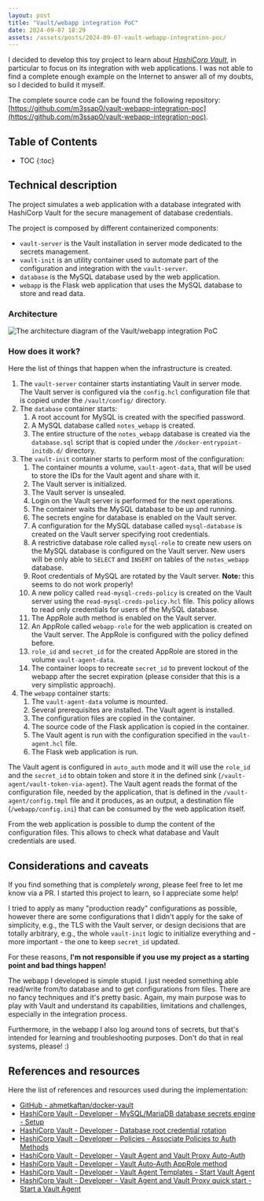 ```yaml
---
layout: post
title: "Vault/webapp integration PoC"
date: 2024-09-07 18:29
assets: /assets/posts/2024-09-07-vault-webapp-integration-poc/
---
```


I decided to develop this toy project to learn about [*HashiCorp Vault*](https://www.vaultproject.io/), in particular to focus on its integration with web applications. I was not able to find a complete enough example on the Internet to answer all of my doubts, so I decided to build it myself.

The complete source code can be found the following repository: [https://github.com/m3ssap0/vault-webapp-integration-poc](https://github.com/m3ssap0/vault-webapp-integration-poc).

## Table of Contents

* TOC
{:toc}

## Technical description

The project simulates a web application with a database integrated with HashiCorp Vault for the secure management of database credentials.

The project is composed by different containerized components:
* `vault-server` is the Vault installation in server mode dedicated to the secrets management.
* `vault-init` is an utility container used to automate part of the configuration and integration with the `vault-server`.
* `database` is the MySQL database used by the web application.
* `webapp` is the Flask web application that uses the MySQL database to store and read data.

### Architecture

![The architecture diagram of the Vault/webapp integration PoC]({{page.assets}}vault-webapp-integration-poc.png)

### How does it work?

Here the list of things that happen when the infrastructure is created.

1. The `vault-server` container starts instantiating Vault in server mode. The Vault server is configured via the `config.hcl` configuration file that is copied under the `/vault/config/` directory.
1. The `database` container starts:
   1. A root account for MySQL is created with the specified password.
   1. A MySQL database called `notes_webapp` is created.
   1. The entire structure of the `notes_webapp` database is created via the `database.sql` script that is copied under the `/docker-entrypoint-initdb.d/` directory.
1. The `vault-init` container starts to perform most of the configuration:
   1. The container mounts a volume, `vault-agent-data`, that will be used to store the IDs for the Vault agent and share with it.
   1. The Vault server is initialized.
   1. The Vault server is unsealed.
   1. Login on the Vault server is performed for the next operations.
   1. The container waits the MySQL database to be up and running.
   1. The secrets engine for database is enabled on the Vault server.
   1. A configuration for the MySQL database called `mysql-database` is created on the Vault server specifying root credentials.
   1. A restrictive database role called `mysql-role` to create new users on the MySQL database is configured on the Vault server. New users will be only able to `SELECT` and `INSERT` on tables of the `notes_webapp` database.
   1. Root credentials of MySQL are rotated by the Vault server. **Note:** this seems to do not work properly!
   1. A new policy called `read-mysql-creds-policy` is created on the Vault server using the `read-mysql-creds-policy.hcl` file. This policy allows to read only credentials for users of the MySQL database.
   1. The AppRole auth method is enabled on the Vault server.
   1. An AppRole called `webapp-role` for the web application is created on the Vault server. The AppRole is configured with the policy defined before.
   1. `role_id` and `secret_id` for the created AppRole are stored in the volume `vault-agent-data`.
   1. The container loops to recreate `secret_id` to prevent lockout of the webapp after the secret expiration (please consider that this is a very simplistic approach).
1. The `webapp` container starts:
   1. The `vault-agent-data` volume is mounted.
   1. Several prerequisites are installed. The Vault agent is installed.
   1. The configuration files are copied in the container.
   1. The source code of the Flask application is copied in the container.
   1. The Vault agent is run with the configuration specified in the `vault-agent.hcl` file.
   1. The Flask web application is run.

The Vault agent is configured in `auto_auth` mode and it will use the `role_id` and the `secret_id` to obtain token and store it in the defined sink (`/vault-agent/vault-token-via-agent`). The Vault agent reads the format of the configuration file, needed by the application, that is defined in the `/vault-agent/config.tmpl` file and it produces, as an output, a destination file (`/webapp/config.ini`) that can be consumed by the web application itself.

From the web application is possible to dump the content of the configuration files. This allows to check what database and Vault credentials are used.

## Considerations and caveats

If you find something that is *completely wrong*, please feel free to let me know via a PR. I started this project to learn, so I appreciate some help!

I tried to apply as many "production ready" configurations as possible, however there are some configurations that I didn't apply for the sake of simplicity, e.g., the TLS with the Vault server, or design decisions that are totally arbitrary, e.g., the whole `vault-init` logic to initialize everything and - more important - the one to keep `secret_id` updated.

For these reasons, **I'm not responsible if you use my project as a starting point and bad things happen!**

The webapp I developed is simple stupid. I just needed something able read/write from/to database and to get configurations from files. There are no fancy techniques and it's pretty basic. Again, my main purpose was to play with Vault and understand its capabilities, limitations and challenges, especially in the integration process.

Furthermore, in the webapp I also log around tons of secrets, but that's intended for learning and troubleshooting purposes. Don't do that in real systems, please! :)

## References and resources

Here the list of references and resources used during the implementation:
* [GitHub - ahmetkaftan/docker-vault](https://github.com/ahmetkaftan/docker-vault)
* [HashiCorp Vault - Developer - MySQL/MariaDB database secrets engine - Setup](https://developer.hashicorp.com/vault/docs/secrets/databases/mysql-maria#setup)
* [HashiCorp Vault - Developer - Database root credential rotation](https://developer.hashicorp.com/vault/tutorials/db-credentials/database-root-rotation#step-3-rotate-the-root-credentials)
* [HashiCorp Vault - Developer - Policies - Associate Policies to Auth Methods](https://developer.hashicorp.com/vault/tutorials/getting-started/getting-started-policies#associate-policies-to-auth-methods)
* [HashiCorp Vault - Developer - Vault Agent and Vault Proxy Auto-Auth](https://developer.hashicorp.com/vault/docs/agent-and-proxy/autoauth)
* [HashiCorp Vault - Developer - Vault Auto-Auth AppRole method](https://developer.hashicorp.com/vault/docs/agent-and-proxy/autoauth/methods/approle)
* [HashiCorp Vault - Developer - Vault Agent Templates - Start Vault Agent](https://developer.hashicorp.com/vault/tutorials/vault-agent/agent-templates#start-vault-agent)
* [HashiCorp Vault - Developer - Vault Agent and Vault Proxy quick start - Start a Vault Agent](https://developer.hashicorp.com/vault/tutorials/vault-agent/agent-quick-start#start-a-vault-agent)
